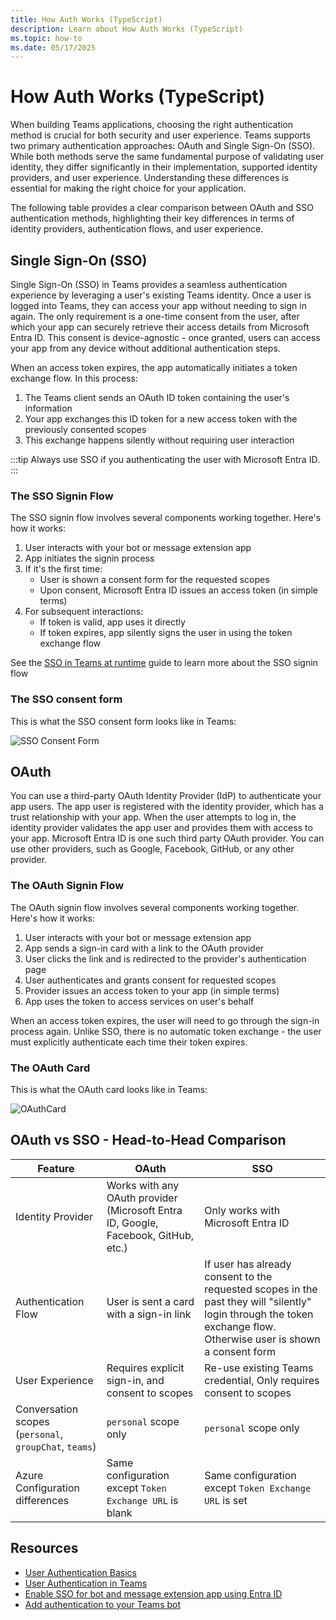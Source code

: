 ```yaml
---
title: How Auth Works (TypeScript)
description: Learn about How Auth Works (TypeScript)
ms.topic: how-to
ms.date: 05/17/2025
---
```


# How Auth Works (TypeScript)

When building Teams applications, choosing the right authentication method is crucial for both security and user experience. Teams supports two primary authentication approaches: OAuth and Single Sign-On (SSO). While both methods serve the same fundamental purpose of validating user identity, they differ significantly in their implementation, supported identity providers, and user experience. Understanding these differences is essential for making the right choice for your application.

The following table provides a clear comparison between OAuth and SSO authentication methods, highlighting their key differences in terms of identity providers, authentication flows, and user experience.

## Single Sign-On (SSO)

Single Sign-On (SSO) in Teams provides a seamless authentication experience by leveraging a user's existing Teams identity. Once a user is logged into Teams, they can access your app without needing to sign in again. The only requirement is a one-time consent from the user, after which your app can securely retrieve their access details from Microsoft Entra ID. This consent is device-agnostic - once granted, users can access your app from any device without additional authentication steps.

When an access token expires, the app automatically initiates a token exchange flow. In this process:
1. The Teams client sends an OAuth ID token containing the user's information
2. Your app exchanges this ID token for a new access token with the previously consented scopes
3. This exchange happens silently without requiring user interaction

:::tip
Always use SSO if you authenticating the user with Microsoft Entra ID.
:::

### The SSO Signin Flow

The SSO signin flow involves several components working together. Here's how it works:

1. User interacts with your bot or message extension app
2. App initiates the signin process
3. If it's the first time:
   - User is shown a consent form for the requested scopes
   - Upon consent, Microsoft Entra ID issues an access token (in simple terms)
4. For subsequent interactions:
   - If token is valid, app uses it directly
   - If token expires, app silently signs the user in using the token exchange flow

See the [SSO in Teams at runtime](/microsoftteams/platform/bots/how-to/authentication/bot-sso-overview#sso-in-teams-at-runtime) guide to learn more about the SSO signin flow

### The SSO consent form

This is what the SSO consent form looks like in Teams:

![SSO Consent Form](/screenshots/auth-consent-popup.png)

## OAuth 

You can use a third-party OAuth Identity Provider (IdP) to authenticate your app users. The app user is registered with the identity provider, which has a trust relationship with your app. When the user attempts to log in, the identity provider validates the app user and provides them with access to your app. Microsoft Entra ID is one such third party OAuth provider. You can use other providers, such as Google, Facebook, GitHub, or any other provider.

### The OAuth Signin Flow

The OAuth signin flow involves several components working together. Here's how it works:

1. User interacts with your bot or message extension app
2. App sends a sign-in card with a link to the OAuth provider
3. User clicks the link and is redirected to the provider's authentication page
4. User authenticates and grants consent for requested scopes
5. Provider issues an access token to your app (in simple terms)
6. App uses the token to access services on user's behalf

When an access token expires, the user will need to go through the sign-in process again. Unlike SSO, there is no automatic token exchange - the user must explicitly authenticate each time their token expires.

### The OAuth Card

This is what the OAuth card looks like in Teams:

![OAuthCard](/screenshots/auth-explicit-signin.png)

## OAuth vs SSO - Head-to-Head Comparison

| Feature | OAuth | SSO |
|---------|-------|-----|
| Identity Provider | Works with any OAuth provider (Microsoft Entra ID, Google, Facebook, GitHub, etc.) | Only works with Microsoft Entra ID |
| Authentication Flow | User is sent a card with a sign-in link | If user has already consent to the requested scopes in the past they will "silently" login through the token exchange flow. Otherwise user is shown a consent form |
| User Experience | Requires explicit sign-in, and consent to scopes | Re-use existing Teams credential, Only requires consent to scopes |
| Conversation scopes (`personal`, `groupChat`, `teams`) | `personal` scope only | `personal` scope only |
| Azure Configuration differences | Same configuration except `Token Exchange URL` is blank | Same configuration except `Token Exchange URL` is set



## Resources

- [User Authentication Basics](/azure/bot-service/bot-builder-concept-authentication?view=azure-bot-service-4.0)
- [User Authentication in Teams](/microsoftteams/platform/concepts/authentication/authentication)
- [Enable SSO for bot and message extension app using Entra ID](/microsoftteams/platform/bots/how-to/authentication/bot-sso-overview)
- [Add authentication to your Teams bot](/microsoftteams/platform/bots/how-to/authentication/add-authentication)